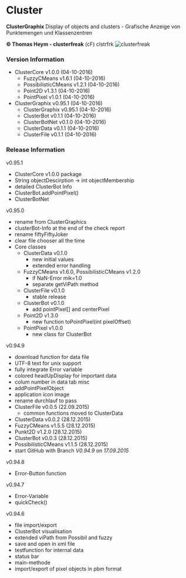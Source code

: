 # Cluster
**ClusterGraphix**
Display of objects and clusters - Grafische Anzeige von Punktemengen und Klassenzentren  

**&copy; Thomas Heym - clusterfreak** (cF) clstrfrk
![clusterfreak](https://http://clusterfreak.com/favicon.ico "clusterfreak")

### Version Information
* ClusterCore v1.0.0 (04-10-2016)
	* FuzzyCMeans v1.6.1 (04-10-2016)
	* PossibilisticCMeans v1.2.1 (04-10-2016)
	* Point2D v1.3.1 (04-10-2016)
	* PointPixel v1.0.1 (04-10-2016)
* ClusterGraphix v0.95.1 (04-10-2016)
	* ClusterGraphix v0.95.1 (04-10-2016)
	* ClusterBot v0.1.1 (04-10-2016)
	* ClusterBotNet v0.1.0 (04-10-2016)
	* ClusterData v0.1.1 (04-10-2016)
	* ClusterFile v0.1.1 (04-10-2016)

### Release Information
v0.95.1
* ClusterCore v1.0.0 package
* String objectDescirption -> int objectMembership
* detailed ClusterBot Info
* ClusterBot.addPointPixel()
* ClusterBotNet

v0.95.0
* rename from ClusterGraphics
* clusterBot-Info at the end of the check report
* rename fiftyFiftyJoker
* clear file chooser all the time
* Core classes
	* ClusterData v0.1.0
		* new initial values
		* extended error handling
	* FuzzyCMeans v1.6.0, PossibilisticCMeans v1.2.0
		* if NaN-Error mik=1.0
		* separate getViPath method
	* ClusterFile v0.1.0
		* stable release
	* ClusterBot v0.1.0
		* add pointPixel[] and centerPixel
	* Point2D v1.3.0
		* new function toPointPixel(int pixelOffset)
	* PointPixel v1.0.0
		* new class for ClusterBot

v0.94.9
* download function for data file
* UTF-8 text for unix support
* fully integrate Error variable
* colored headUpDisplay for important data
* colum number in data tab misc
* addPointPixelObject
* application icon image
* rename durchlauf to pass
* ClusterFile v0.0.5 (22.09.2015)
	* common functions moved to ClusterData
* ClusterData v0.0.2 (28.12.2015)
* FuzzyCMeans v1.5.5 (28.12.2015)
* Punkt2D v1.2.0 (28.12.2015)
* ClusterBot v0.0.3 (28.12.2015)
* PossibilisticCMeans v1.1.5 (28.12.2015)
* start GitHub with Branch *V0.94.9* on *17.09.2015*

v0.94.8
* Error-Button function

v0.94.7
* Error-Variable
* quickCheck()

v0.94.6
* file import/export
* ClusterBot visualisation
* extended viPath from Possibil and fuzzy
* save and open in xml file
* testfunction for internal data
* status bar
* main-methode
* import/export of pixel objects in pbm format
